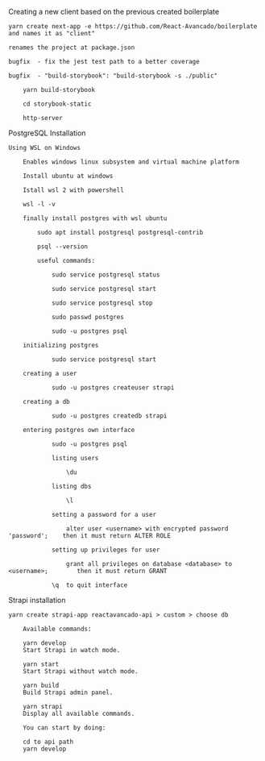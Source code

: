Creating a new client based on the previous created boilerplate

    yarn create next-app -e https://github.com/React-Avancado/boilerplate and names it as "client"

    renames the project at package.json

    bugfix  - fix the jest test path to a better coverage

    bugfix  - "build-storybook": "build-storybook -s ./public"

        yarn build-storybook

        cd storybook-static

        http-server

PostgreSQL Installation

    Using WSL on Windows

        Enables windows linux subsystem and virtual machine platform

        Install ubuntu at windows

        Istall wsl 2 with powershell

        wsl -l -v

        finally install postgres with wsl ubuntu

            sudo apt install postgresql postgresql-contrib

            psql --version

            useful commands:

                sudo service postgresql status

                sudo service postgresql start

                sudo service postgresql stop    

                sudo passwd postgres

                sudo -u postgres psql

        initializing postgres

                sudo service postgresql start
        
        creating a user 

                sudo -u postgres createuser strapi

        creating a db 

                sudo -u postgres createdb strapi

        entering postgres own interface

                sudo -u postgres psql

                listing users 

                    \du

                listing dbs

                    \l
                
                setting a password for a user

                    alter user <username> with encrypted password 'password';    then it must return ALTER ROLE
                
                setting up privileges for user

                    grant all privileges on database <database> to <username>;        then it must return GRANT

                \q  to quit interface

Strapi installation 

    yarn create strapi-app reactavancado-api > custom > choose db 

        Available commands: 

        yarn develop
        Start Strapi in watch mode.

        yarn start
        Start Strapi without watch mode.

        yarn build
        Build Strapi admin panel.

        yarn strapi
        Display all available commands.

        You can start by doing:

        cd to api path
        yarn develop